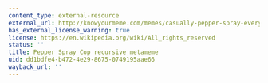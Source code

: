 ```yaml
---
content_type: external-resource
external_url: http://knowyourmeme.com/memes/casually-pepper-spray-everything-cop
has_external_license_warning: true
license: https://en.wikipedia.org/wiki/All_rights_reserved
status: ''
title: Pepper Spray Cop recursive metameme
uid: dd1bdfe4-b472-4e29-8675-0749195aae66
wayback_url: ''
---
```

